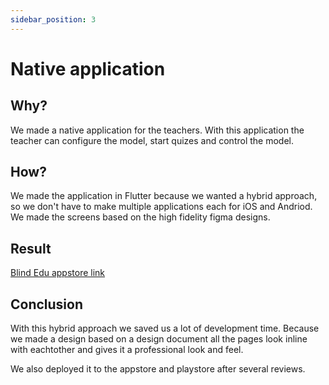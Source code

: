 ```yaml
---
sidebar_position: 3
---
```


# Native application

## Why?

We made a native application for the teachers. With this application the teacher can configure the model, start quizes and control the model.

## How?

We made the application in Flutter because we wanted a hybrid approach, so we don't have to make multiple applications each for iOS and Andriod. We made the screens based on the high fidelity figma designs.

## Result

[Blind Edu appstore link](https://apps.apple.com/nl/app/blindedu/id6472726240)

## Conclusion

With this hybrid approach we saved us a lot of development time. Because we made a design based on a design document all the pages look inline with eachtother and gives it a professional look and feel.

We also deployed it to the appstore and playstore after several reviews.
